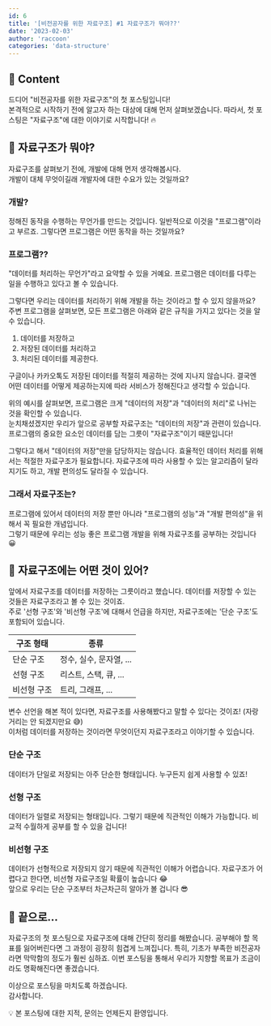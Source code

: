 ```yaml
---
id: 6
title: '[비전공자를 위한 자료구조] #1 자료구조가 뭐야??'
date: '2023-02-03'
author: 'raccoon'
categories: 'data-structure'
---
```


## 🌈 Content

드디어 "비전공자를 위한 자료구조"의 첫 포스팅입니다! \
본격적으로 시작하기 전에 알고자 하는 대상에 대해 먼저 살펴보겠습니다. 따라서, 첫 포스팅은 "자료구조"에 대한 이야기로 시작합니다! 🔥

## 👀 자료구조가 뭐야?

자료구조를 살펴보기 전에, 개발에 대해 먼저 생각해봅시다. \
개발이 대체 무엇이길래 개발자에 대한 수요가 있는 것일까요?

### 개발?

정해진 동작을 수행하는 무언가를 만드는 것입니다. 일반적으로 이것을 "프로그램"이라고 부르죠. 그렇다면 프로그램은 어떤 동작을 하는 것일까요?

### 프로그램??

"데이터를 처리하는 무언가"라고 요약할 수 있을 거예요. 프로그램은 데이터를 다루는 일을 수행하고 있다고 볼 수 있습니다.

그렇다면 우리는 데이터를 처리하기 위해 개발을 하는 것이라고 할 수 있지 않을까요? \
주변 프로그램을 살펴보면, 모든 프로그램은 아래와 같은 규칙을 가지고 있다는 것을 알 수 있습니다.

1. 데이터를 저장하고
2. 저장된 데이터를 처리하고
3. 처리된 데이터를 제공한다.

구글이나 카카오톡도 저장된 데이터를 적절히 제공하는 것에 지나지 않습니다. 결국엔 어떤 데이터를 어떻게 제공하는지에 따라 서비스가 정해진다고 생각할 수 있습니다.

위의 예시를 살펴보면, 프로그램은 크게 "데이터의 저장"과 "데이터의 처리"로 나뉘는 것을 확인할 수 있습니다. \
눈치채셨겠지만 우리가 앞으로 공부할 자료구조는 "데이터의 저장"과 관련이 있습니다. 프로그램의 중요한 요소인 데이터를 담는 그릇이 "자료구조"이기 때문입니다!

그렇다고 해서 "데이터의 저장"만을 담당하지는 않습니다. 효율적인 데이터 처리를 위해서는 적절한 자료구조가 필요합니다. 자료구조에 따라 사용할 수 있는 알고리즘이 달라지기도 하고, 개발 편의성도 달라질 수 있습니다.

### 그래서 자료구조는?

프로그램에 있어서 데이터의 저장 뿐만 아니라 "프로그램의 성능"과 "개발 편의성"을 위해서 꼭 필요한 개념입니다. \
그렇기 때문에 우리는 성능 좋은 프로그램 개발을 위해 자료구조를 공부하는 것입니다 😀

## 💾 자료구조에는 어떤 것이 있어?

앞에서 자료구조를 데이터를 저장하는 그릇이라고 했습니다. 데이터를 저장할 수 있는 것들은 자료구조라고 볼 수 있는 것이죠. \
주로 '선형 구조'와 '비선형 구조'에 대해서 언급을 하지만, 자료구조에는 '단순 구조'도 포함되어 있습니다.

| 구조 형태   | 종류                    |
| ----------- | ----------------------- |
| 단순 구조   | 정수, 실수, 문자열, ... |
| 선형 구조   | 리스트, 스택, 큐, ...   |
| 비선형 구조 | 트리, 그래프, ...       |

변수 선언을 해본 적이 있다면, 자료구조를 사용해봤다고 말할 수 있다는 것이죠! (자랑거리는 안 되겠지만요 😅) \
이처럼 데이터를 저장하는 것이라면 무엇이던지 자료구조라고 이야기할 수 있습니다.

### 단순 구조

데이터가 단일로 저장되는 아주 단순한 형태입니다. 누구든지 쉽게 사용할 수 있죠!

### 선형 구조

데이터가 일렬로 저장되는 형태입니다. 그렇기 때문에 직관적인 이해가 가능합니다. 비교적 수월하게 공부를 할 수 있을 겁니다!

### 비선형 구조

데이터가 선형적으로 저장되지 않기 때문에 직관적인 이해가 어렵습니다. 자료구조가 어렵다고 한다면, 비선형 자료구조일 확률이 높습니다 😂 \
앞으로 우리는 단순 구조부터 차근차근히 알아가 볼 겁니다 😎

## 📌 끝으로...

자료구조의 첫 포스팅으로 자료구조에 대해 간단히 정리를 해봤습니다.
공부해야 할 목표를 잃어버린다면 그 과정이 굉장히 힘겹게 느껴집니다. 특히, 기초가 부족한 비전공자라면 막막함의 정도가 훨씬 심하죠. 이번 포스팅을 통해서 우리가 지향할 목표가 조금이라도 명확해진다면 좋겠습니다.

이상으로 포스팅을 마치도록 하겠습니다. \
감사합니다.

💡 본 포스팅에 대한 지적, 문의는 언제든지 환영입니다.

